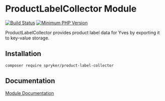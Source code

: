 # ProductLabelCollector Module
[![Build Status](https://travis-ci.org/spryker/product-label-collector.svg)](https://travis-ci.org/spryker/product-label-collector)
[![Minimum PHP Version](https://img.shields.io/badge/php-%3E%3D%207.2-8892BF.svg)](https://php.net/)

ProductLabelCollector provides product label data for Yves by exporting it to key-value storage.

## Installation

```
composer require spryker/product-label-collector
```

## Documentation

[Module Documentation](https://academy.spryker.com/developing_with_spryker/module_guide/products/product_label/product_label.html)
